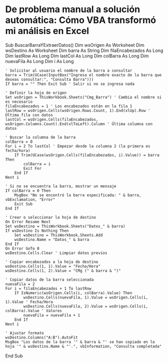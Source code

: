 # De problema manual a solución automática: Cómo VBA transformó mi análisis en Excel 
Sub BuscarBarraYExtraerDatos()
    Dim wsOrigen As Worksheet
    Dim wsDestino As Worksheet
    Dim barra As String
    Dim filaEncabezados As Long
    Dim lastRow As Long
    Dim lastCol As Long
    Dim colBarra As Long
    Dim nuevaFila As Long
    Dim i As Long

    ' Solicitar al usuario el nombre de la barra a consultar
    barra = Trim(UCase(InputBox("Ingresa el nombre exacto de la barra que deseas consultar:", "Consulta Barra")))
    If barra = "" Then Exit Sub ' Salir si no se ingresa nada

    ' Definir la hoja de origen
    Set wsOrigen = ThisWorkbook.Sheets("Cmg_Barra") ' Cambia el nombre si es necesario
    filaEncabezados = 1 ' Los encabezados están en la fila 1
    lastRow = wsOrigen.Cells(wsOrigen.Rows.Count, 1).End(xlUp).Row ' Última fila con datos
    lastCol = wsOrigen.Cells(filaEncabezados, wsOrigen.Columns.Count).End(xlToLeft).Column ' Última columna con datos

    ' Buscar la columna de la barra
    colBarra = 0
    For i = 2 To lastCol ' Empezar desde la columna 2 (la primera es fecha/hora)
        If Trim(UCase(wsOrigen.Cells(filaEncabezados, i).Value)) = barra Then
            colBarra = i
            Exit For
        End If
    Next i

    ' Si no se encuentra la barra, mostrar un mensaje
    If colBarra = 0 Then
        MsgBox "No se encontró la barra especificada: " & barra, vbExclamation, "Error"
        Exit Sub
    End If

    ' Crear o seleccionar la hoja de destino
    On Error Resume Next
    Set wsDestino = ThisWorkbook.Sheets("Datos_" & barra)
    If wsDestino Is Nothing Then
        Set wsDestino = ThisWorkbook.Sheets.Add
        wsDestino.Name = "Datos_" & barra
    End If
    On Error GoTo 0
    wsDestino.Cells.Clear ' Limpiar datos previos

    ' Copiar encabezados a la hoja de destino
    wsDestino.Cells(1, 1).Value = "Fecha/Hora"
    wsDestino.Cells(1, 2).Value = "CMg (" & barra & ")"

    ' Copiar datos de la barra seleccionada
    nuevaFila = 2
    For i = filaEncabezados + 1 To lastRow
        If IsNumeric(wsOrigen.Cells(i, colBarra).Value) Then
            wsDestino.Cells(nuevaFila, 1).Value = wsOrigen.Cells(i, 1).Value ' Fecha/Hora
            wsDestino.Cells(nuevaFila, 2).Value = wsOrigen.Cells(i, colBarra).Value ' Valores
            nuevaFila = nuevaFila + 1
        End If
    Next i

    ' Ajustar formato
    wsDestino.Columns("A:B").AutoFit
    MsgBox "Los datos de la barra '" & barra & "' se han copiado en la hoja '" & wsDestino.Name & "'.", vbInformation, "Consulta completada"
End Sub
